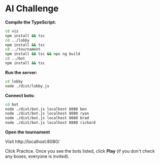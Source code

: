 # AI Challenge

**Compile the TypeScript:**

```bash
cd viz
npm install && tsc
cd ../lobby
npm install && tsc
cd ../tournament
npm install && tsc && npx ng build
cd ../bot
npm install && tsc
```

**Run the server:**
```bash
cd lobby
node ./dist/lobby.js
```

**Connect bots:**
```bash
cd bot
node ./dist/bot.js localhost 8080 ben
node ./dist/bot.js localhost 8080 ryan
node ./dist/bot.js localhost 8080 brad
node ./dist/bot.js localhost 8080 richard
```

**Open the tournament**

Visit http://localhost:8080/

Click Practice. Once you see the bots listed, click **Play** (if you don't check any boxes, everyone is invited).
